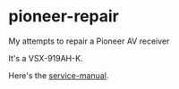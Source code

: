 # pioneer-repair
My attempts to repair a Pioneer AV receiver

It's a VSX-919AH-K.

Here's the [service-manual](https://github.com/willnotwish/pioneer-repair/blob/main/docs/service-manual.pdf).
